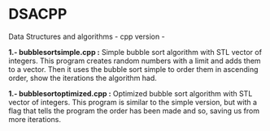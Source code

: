 # DSACPP
Data Structures and algorithms - cpp version -

**1.- bubblesortsimple.cpp :** Simple bubble sort algorithm with STL vector of integers. This program creates random numbers with a limit and adds 
them to a vector. Then it uses the bubble sort simple to order them in ascending order, show the iterations the algorithm had.

**1.- bubblesortoptimized.cpp :** Optimized bubble sort algorithm with STL vector of integers. This program is similar to the simple version, but with a flag that tells the program the order has been made and so, saving us from more iterations.


